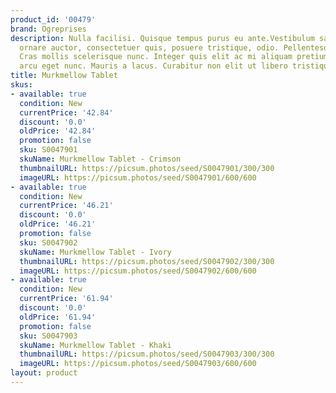 ```yaml
---
product_id: '00479'
brand: Ogreprises
description: Nulla facilisi. Quisque tempus purus eu ante.Vestibulum sapien nisl,
  ornare auctor, consectetuer quis, posuere tristique, odio. Pellentesque vitae tellus.
  Cras mollis scelerisque nunc. Integer quis elit ac mi aliquam pretium. Nunc gravida
  arcu eget nunc. Mauris a lacus. Curabitur non elit ut libero tristique sodales.
title: Murkmellow Tablet
skus:
- available: true
  condition: New
  currentPrice: '42.84'
  discount: '0.0'
  oldPrice: '42.84'
  promotion: false
  sku: S0047901
  skuName: Murkmellow Tablet - Crimson
  thumbnailURL: https://picsum.photos/seed/S0047901/300/300
  imageURL: https://picsum.photos/seed/S0047901/600/600
- available: true
  condition: New
  currentPrice: '46.21'
  discount: '0.0'
  oldPrice: '46.21'
  promotion: false
  sku: S0047902
  skuName: Murkmellow Tablet - Ivory
  thumbnailURL: https://picsum.photos/seed/S0047902/300/300
  imageURL: https://picsum.photos/seed/S0047902/600/600
- available: true
  condition: New
  currentPrice: '61.94'
  discount: '0.0'
  oldPrice: '61.94'
  promotion: false
  sku: S0047903
  skuName: Murkmellow Tablet - Khaki
  thumbnailURL: https://picsum.photos/seed/S0047903/300/300
  imageURL: https://picsum.photos/seed/S0047903/600/600
layout: product
---
```

